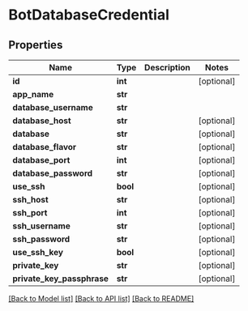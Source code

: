# BotDatabaseCredential

## Properties
Name | Type | Description | Notes
------------ | ------------- | ------------- | -------------
**id** | **int** |  | [optional] 
**app_name** | **str** |  | 
**database_username** | **str** |  | 
**database_host** | **str** |  | [optional] 
**database** | **str** |  | [optional] 
**database_flavor** | **str** |  | [optional] 
**database_port** | **int** |  | [optional] 
**database_password** | **str** |  | [optional] 
**use_ssh** | **bool** |  | [optional] 
**ssh_host** | **str** |  | [optional] 
**ssh_port** | **int** |  | [optional] 
**ssh_username** | **str** |  | [optional] 
**ssh_password** | **str** |  | [optional] 
**use_ssh_key** | **bool** |  | [optional] 
**private_key** | **str** |  | [optional] 
**private_key_passphrase** | **str** |  | [optional] 

[[Back to Model list]](../README.md#documentation-for-models) [[Back to API list]](../README.md#documentation-for-api-endpoints) [[Back to README]](../README.md)



